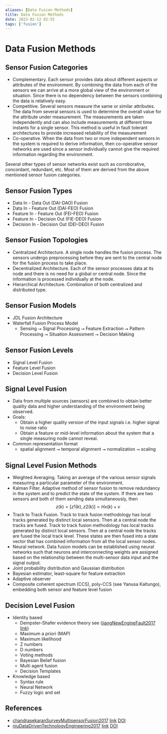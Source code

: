 ```yaml
---
aliases: [Data Fusion Methods]
title: Data Fusion Methods
date: 2023-02-12 02:55
tags: ['fusion']
---
```


# Data Fusion Methods

## Sensor Fusion Categories

- Complementary. Each sensor provides data about different aspects or attributes of the environment. By combining the data from each of the sensors we can arrive at a more global view of the environment or situation. Since there is no dependency between the sensors combining the data is relatively easy.
- Competitive. Several sensors measure the same or similar attributes. The data from several sensors is used to determine the overall value for the attribute under measurement. The measurements are taken independently and can also include measurements at different time instants for a single sensor. This method is useful in fault tolerant architectures to provide increased reliability of the measurement
- Co-operative. When the data from two or more independent sensors in the system is required to derive information, then co-operative sensor networks are used since a sensor individually cannot give the required information regarding the environment.

Several other types of sensor networks exist such as corroborative, concordant, redundant, etc. Most of them are derived from the above mentioned sensor fusion categories.

## Sensor Fusion Types

- Data In - Data Out (DAI-DAO) Fusion
- Data In - Feature Out (DAI-FEO) Fusion
- Feature In - Feature Out (FEI-FEO) Fusion
- Feature In - Decision Out (FIE-DEO) Fusion
- Decision In - Decision Out (DEI-DEO) Fusion

## Sensor Fusion Topologies

- Centralized Architecture. A single node handles the fusion process. The sensors undergo preprocessing before they are sent to the central node for the fusion process to take place.
- Decentralized Architecture. Each of the sensor processes data at its node and there is no need for a global or central node. Since the information is processed individually at the node.
- Hierarchical Architecture. Combination of both centralized and distributed type.

## Sensor Fusion Models

- JDL Fusion Architecture
- Waterfall Fusion Process Model
  - Sensing ⭢ Signal Processing ⭢ Feature Extraction ⭢ Pattern Processing ⭢ Situation Assessment ⭢ Decision Making

## Sensor Fusion Levels

- Signal Level Fusion
- Feature Level Fusion
- Decision Level Fusion

## Signal Level Fusion

- Data from multiple sources (sensors) are combined to obtain better quality data and higher understanding of the environment being observed.
- Goals:
  - Obtain a higher quality version of the input signals i.e. higher signal to noise ratio
  - Obtain a feature or mid-level information about the system that a single measuring node cannot reveal.
- Common representation format
  - spatial alignment ⭢ temporal alignment ⭢ normalization ⭢ scaling

## Signal Level Fusion Methods

- Weighted Averaging. Taking an average of the various sensor signals measuring a particular parameter of the environment.
- Kalman Filter. Adaptive method of sensor fusion to remove redundancy in the system and to predict the state of the system. If there are two sensors and both of them sending data simultaneously, then $$ z(k) = [z1(k), z2(k)] = Hx(k)+v $$
- Track to Track Fusion. Track to track fusion methodology has local tracks generated by distinct local sensors. Then at a central node the tracks are fused. Track to track fusion methodology has local tracks generated by distinct local sensors. Then at a central node the tracks are fused the local track level. These states are then fused into a state vector that has combined information from all the local sensor nodes.
- Neural network. Data fusion models can be established using neural networks such that neurons and interconnecting weights are assigned based on the relationship between the multi-sensor data input and the signal output.
- Joint probability distribution and Gaussian distribution
- Bayesian estimator, least-square for feature extraction
- Adaptive observer
- Composite coherent spectrum (CCS), poly-CCS (see Yanusa Kaltungo), embedding both sensor and feature level fusion

## Decision Level Fusion

- Identity based
  - Dempster-Shafer evidence theory see ([jiangNewEngineFault2017](zotero://select/library/items/EJX4SEP4) [link](https://www.mdpi.com/2076-3417/7/3/280))
  - Maximum a priori (MAP)
  - Maximum likelihood
  - Z numbers
  - D numbers
  - Voting methods 
  - Bayesian Belief fusion 
  - Multi agent fusion 
  - Decision Templates
- Knowledge based
  - Syntax rule
  - Neural Network
  - Fuzzy logic and set

## References

- [chandrasekaranSurveyMultisensorFusion2017](zotero://select/library/items/AIISJC8G) [link]() [DOI](https://doi.org/10.1109/SECON.2017.7925311)
- [niuDataDrivenTechnologyEngineering2017](zotero://select/library/items/AQ6U3GGX) [link](http://link.springer.com/10.1007/978-981-10-2032-2) [DOI](https://doi.org/)